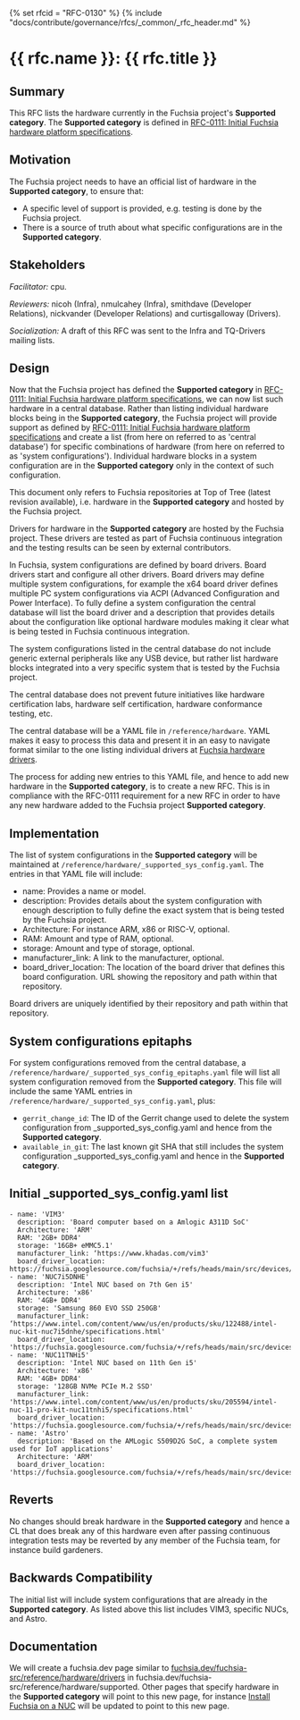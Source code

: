 <!-- mdformat off(templates not supported) -->
{% set rfcid = "RFC-0130" %}
{% include "docs/contribute/governance/rfcs/_common/_rfc_header.md" %}
# {{ rfc.name }}: {{ rfc.title }}
<!-- SET the `rfcid` VAR ABOVE. DO NOT EDIT ANYTHING ELSE ABOVE THIS LINE. -->

<!-- mdformat on -->

<!-- This should begin with an H2 element (for example, ## Summary).-->

## Summary

This RFC lists the hardware currently in the Fuchsia project's **Supported
category**. The **Supported category** is defined in [RFC-0111: Initial Fuchsia
hardware platform specifications][rfc-0111].


## Motivation

The Fuchsia project needs to have an official list of hardware in the
**Supported category**, to ensure that:

* A specific level of support is provided, e.g. testing is done by the Fuchsia
  project.
* There is a source of truth about what specific configurations are in the
  **Supported category**.

## Stakeholders

_Facilitator:_ cpu.

_Reviewers:_ nicoh (Infra), nmulcahey (Infra), smithdave (Developer Relations),
nickvander (Developer Relations) and curtisgalloway (Drivers).

_Socialization:_ A draft of this RFC was sent to the Infra and TQ-Drivers
mailing lists.

## Design

Now that the Fuchsia project has defined the **Supported category** in
[RFC-0111: Initial Fuchsia hardware platform specifications][rfc-0111], we can
now list such hardware in a central database. Rather than listing individual
hardware blocks being in the **Supported category**, the Fuchsia project will
provide support as defined by [RFC-0111: Initial Fuchsia hardware platform
specifications][rfc-0111] and create a list (from here on referred to as
'central database') for specific combinations of hardware (from here on referred
to as 'system configurations'). Individual hardware blocks in a system
configuration are in the **Supported category** only in the context of such
configuration.

This document only refers to Fuchsia repositories at Top of Tree (latest
revision available), i.e. hardware in the **Supported category** and hosted by
the Fuchsia project.

Drivers for hardware in the **Supported category** are hosted by the Fuchsia
project. These drivers are tested as part of Fuchsia continuous integration and
the testing results can be seen by external contributors.

In Fuchsia, system configurations are defined by board drivers. Board drivers
start and configure all other drivers. Board drivers may define multiple system
configurations, for example the x64 board driver defines multiple PC system
configurations via ACPI (Advanced Configuration and Power Interface). To fully
define a system configuration the central database will list the board driver
and a description that provides details about the configuration like optional
hardware modules making it clear what is being tested in Fuchsia continuous
integration.

The system configurations listed in the central database do not include generic
external peripherals like any USB device, but rather list hardware blocks
integrated into a very specific system that is tested by the Fuchsia project.

The central database does not prevent future initiatives like hardware
certification labs, hardware self certification, hardware conformance testing,
etc.

The central database will be a YAML file in `/reference/hardware`. YAML
makes it easy to process this data and present it in an easy to navigate format
similar to the one listing individual drivers at [Fuchsia hardware
drivers](/reference/hardware/drivers.md).

The process for adding new entries to this YAML file, and hence to add new
hardware in the **Supported category**, is to create a new RFC. This is in
compliance with the RFC-0111 requirement for a new RFC in order to have any new
hardware added to the Fuchsia project **Supported category**.

## Implementation

The list of system configurations in the **Supported category** will be
maintained at `/reference/hardware/_supported_sys_config.yaml`. The entries
in that YAML file will include:

* name: Provides a name or model.
* description: Provides details about the system configuration with enough
  description to fully define the exact system that is being tested by the
  Fuchsia project.
* Architecture: For instance ARM, x86 or RISC-V, optional.
* RAM: Amount and type of RAM, optional.
* storage: Amount and type of storage, optional.
* manufacturer_link: A link to the manufacturer, optional.
* board_driver_location: The location of the board driver that defines this
  board configuration. URL showing the repository and path within that
  repository.

Board drivers are uniquely identified by their repository and path within that
repository.

## System configurations epitaphs

For system configurations removed from the central database, a
`/reference/hardware/_supported_sys_config_epitaphs.yaml` file will list
all system configuration removed from the **Supported category**. This file will
include the same YAML entries in
`/reference/hardware/_supported_sys_config.yaml`, plus:

* `gerrit_change_id`: The ID of the Gerrit change used to delete the system
  configuration from _supported_sys_config.yaml and hence from the **Supported
  category**.
* `available_in_git`: The last known git SHA that still includes the system
  configuration _supported_sys_config.yaml and hence in the **Supported
  category**.

## Initial _supported_sys_config.yaml list

```
- name: 'VIM3'
  description: 'Board computer based on a Amlogic A311D SoC'
  Architecture: 'ARM'
  RAM: '2GB+ DDR4'
  storage: '16GB+ eMMC5.1'
  manufacturer_link: ‘https://www.khadas.com/vim3'
  board_driver_location: https://fuchsia.googlesource.com/fuchsia/+/refs/heads/main/src/devices/board/drivers/vim3'
- name: 'NUC7i5DNHE'
  description: 'Intel NUC based on 7th Gen i5'
  Architecture: 'x86'
  RAM: '4GB+ DDR4'
  storage: 'Samsung 860 EVO SSD 250GB'
  manufacturer_link: ‘https://www.intel.com/content/www/us/en/products/sku/122488/intel-nuc-kit-nuc7i5dnhe/specifications.html'
  board_driver_location: 'https://fuchsia.googlesource.com/fuchsia/+/refs/heads/main/src/devices/board/drivers/x86'
- name: 'NUC11TNHi5'
  description: 'Intel NUC based on 11th Gen i5'
  Architecture: 'x86'
  RAM: '4GB+ DDR4'
  storage: '128GB NVMe PCIe M.2 SSD'
  manufacturer_link: 'https://www.intel.com/content/www/us/en/products/sku/205594/intel-nuc-11-pro-kit-nuc11tnhi5/specifications.html'
  board_driver_location: 'https://fuchsia.googlesource.com/fuchsia/+/refs/heads/main/src/devices/board/drivers/x86'
- name: 'Astro'
  description: 'Based on the AMLogic S509D2G SoC, a complete system used for IoT applications'
  Architecture: 'ARM'
  board_driver_location: 'https://fuchsia.googlesource.com/fuchsia/+/refs/heads/main/src/devices/board/drivers/astro'
```

## Reverts

No changes should break hardware in the **Supported category** and hence a CL
that does break any of this hardware even after passing continuous integration
tests may be reverted by any member of the Fuchsia team, for instance build
gardeners.

## Backwards Compatibility

The initial list will include system configurations that are already in the
**Supported category**. As listed above this list includes VIM3, specific NUCs,
and Astro.

## Documentation

We will create a fuchsia.dev page similar to
[fuchsia.dev/fuchsia-src/reference/hardware/drivers](/reference/hardware/drivers.md)
in fuchsia.dev/fuchsia-src/reference/hardware/supported. Other pages that
specify hardware in the **Supported category** will point to this new page, for
instance [Install Fuchsia on a NUC](/development/hardware/intel_nuc.md)
will be updated to point to this new page.

<!-- xrefs -->
[rfc-0111]: /contribute/governance/rfcs/0111_fuchsia_hardware_specifications.md
